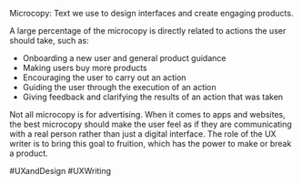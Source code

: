 Microcopy: Text we use to design interfaces and create engaging products.

A large percentage of the microcopy is directly related to actions the user should take, such as:
-   Onboarding a new user and general product guidance
-   Making users buy more products
-   Encouraging the user to carry out an action
-   Guiding the user through the execution of an action
-   Giving feedback and clarifying the results of an action that was taken

Not all microcopy is for advertising. When it comes to apps and websites, the best microcopy should make the user feel as if they are communicating with a real person rather than just a digital interface. The role of the UX writer is to bring this goal to fruition, which has the power to make or break a product.

#UXandDesign #UXWriting 